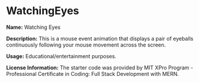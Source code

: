 # WatchingEyes

**Name:** Watching Eyes

**Description:** This is a mouse event animation that displays a pair of eyeballs continuously following your mouse movement across the screen.

**Usage:** Educational/entertainment purposes.  

**License Information:** The starter code was provided by MIT XPro Program - Professional Certificate in Coding: Full Stack Development with MERN.
